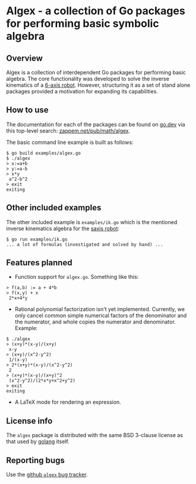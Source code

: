 # Algex - a collection of Go packages for performing basic symbolic algebra

## Overview

Algex is a collection of interdependent Go packages for performing
basic algebra. The core functionality was developed to solve the
inverse kinematics of a [6-axis
robot](https://zappem.net/pub/projects/saxis). However, structuring it
as a set of stand alone packages provided a motivation for expanding
its capabilities.

## How to use

The documentation for each of the packages can be found on
[go.dev](https://go.dev) via this top-level search:
[zappem.net/pub/math/algex](https://pkg.go.dev/zappem.net/pub/math/algex).

The basic command line example is built as follows:
```
$ go build examples/algex.go
$ ./algex
> x:=a+b
> y:=a-b
> x*y
 a^2-b^2
> exit
exiting
```

## Other included examples

The other included example is `examples/ik.go` which is the mentioned
inverse kinematics algebra for the [saxis
robot](https://zappem.net/pub/projects/saxis):
```
$ go run examples/ik.go
... a lot of formulas (investigated and solved by hand) ...
```

## Features planned

- Function support for `algex.go`. Something like this:

```
> f(a,b) := a + 4*b
> f(x,y) + x
 2*x+4*y
```

- Rational polynomial factorization isn't yet implemented. Currently,
  we only cancel common simple numerical factors of the denominator
  and the numerator, and whole copies the numerator and
  denominator. Example:

```
$ ./algex
> (x+y)*(x-y)/(x+y)
 x-y
> (x+y)/(x^2-y^2)
 1/(x-y)
> 2*(x+y)*(x-y)/(x^2-y^2)
 2
> (x+y)*(x-y)/(x+y)^2
 (x^2-y^2)/(2*x*y+x^2+y^2)
> exit
exiting
```

- A LaTeX mode for rendering an expression.

## License info

The `algex` package is distributed with the same BSD 3-clause license
as that used by [golang](https://golang.org/LICENSE) itself.

## Reporting bugs

Use the [github `algex` bug
tracker](https://github.com/tinkerator/algex/issues).